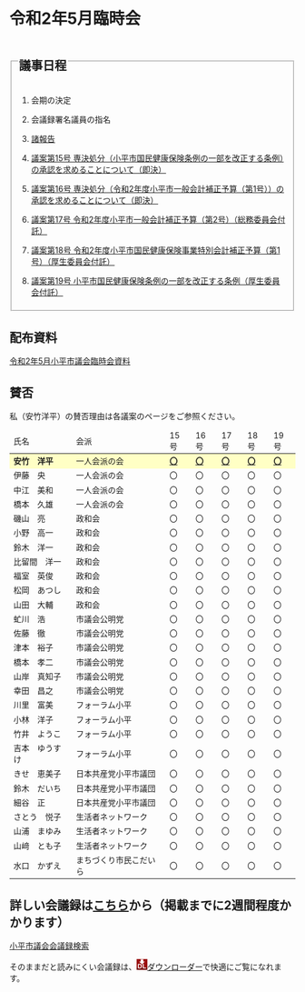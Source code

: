 # 令和2年5月臨時会

<fieldset class="nittei">
  <legend>
    <h2> 議事日程 </h2>
  </legend>

1. 会期の決定

1. 会議録署名議員の指名

1. [諸報告](./syohokoku.md)

1. [議案第15号 専決処分（小平市国民健康保険条例の一部を改正する条例）の承認を求めることについて（即決）](./gian-15.md)

1. [議案第16号 専決処分（令和2年度小平市一般会計補正予算（第1号））の承認を求めることについて（即決）](./gian-16.md)

1. [議案第17号 令和2年度小平市一般会計補正予算（第2号）（総務委員会付託）](./gian-17.md)

1. [議案第18号 令和2年度小平市国民健康保険事業特別会計補正予算（第1号）（厚生委員会付託）](./gian-18.md)

1. [議案第19号 小平市国民健康保険条例の一部を改正する条例（厚生委員会付託）](./gian-19.md)
</fieldset>

## 配布資料
<p><i class="fa fa-file-pdf-o" aria-hidden="true" style="color:red;"></i> <a href="20200519_令和2年5月小平市議会臨時会資料.pdf">令和2年5月小平市議会臨時会資料</a></p>


## 賛否
私（安竹洋平）の賛否理由は各議案のページをご参照ください。
<table>
    <thead>
        <tr>
            <td>氏名</td>
            <td>会派</td>
            <td>15号</td>
            <td>16号</td>
            <td>17号</td>
            <td>18号</td>
            <td>19号</td>
        </tr>
    </thead>
    <tbody>
        <tr style="background-color:#ffffc5;">
            <td><strong>安竹　洋平</strong></td>
            <td>一人会派の会</td>
            <td><strong><a href="./gian-15.md">〇</a></strong></td>
            <td><strong><a href="./gian-16.md">〇</a></strong></td>
            <td><strong><a href="./gian-17.md">〇</a></strong></td>
            <td><strong><a href="./gian-18.md">〇</a></strong></td>
            <td><strong><a href="./gian-19.md">〇</a></strong></td>
        </tr>
        <tr>
            <td>伊藤　央</td>
            <td>一人会派の会</td>
            <td>〇</td>
            <td>〇</td>
            <td>〇</td>
            <td>〇</td>
            <td>〇</td>
        </tr>
        <tr>
            <td>中江　美和</td>
            <td>一人会派の会</td>
            <td>〇</td>
            <td>〇</td>
            <td>〇</td>
            <td>〇</td>
            <td>〇</td>
        </tr>
        <tr>
            <td>橋本　久雄</td>
            <td>一人会派の会</td>
            <td>〇</td>
            <td>〇</td>
            <td>〇</td>
            <td>〇</td>
            <td>〇</td>
        </tr>
        <tr>
            <td>磯山　亮</td>
            <td>政和会</td>
            <td>〇</td>
            <td>〇</td>
            <td>〇</td>
            <td>〇</td>
            <td>〇</td>
        </tr>
        <tr>
            <td>小野　高一</td>
            <td>政和会</td>
            <td>〇</td>
            <td>〇</td>
            <td>〇</td>
            <td>〇</td>
            <td>〇</td>
        </tr>
        <tr>
            <td>鈴木　洋一</td>
            <td>政和会</td>
            <td>〇</td>
            <td>〇</td>
            <td>〇</td>
            <td>〇</td>
            <td>〇</td>
        </tr>
        <tr>
            <td>比留間　洋一</td>
            <td>政和会</td>
            <td>〇</td>
            <td>〇</td>
            <td>〇</td>
            <td>〇</td>
            <td>〇</td>
        </tr>
        <tr>
            <td>福室　英俊</td>
            <td>政和会</td>
            <td>〇</td>
            <td>〇</td>
            <td>〇</td>
            <td>〇</td>
            <td>〇</td>
        </tr>
        <tr>
            <td>松岡　あつし</td>
            <td>政和会</td>
            <td>〇</td>
            <td>〇</td>
            <td>〇</td>
            <td>〇</td>
            <td>〇</td>
        </tr>
        <tr>
            <td>山田　大輔</td>
            <td>政和会</td>
            <td>〇</td>
            <td>〇</td>
            <td>〇</td>
            <td>〇</td>
            <td>〇</td>
        </tr>
        <tr>
            <td>虻川　浩</td>
            <td>市議会公明党</td>
            <td>〇</td>
            <td>〇</td>
            <td>〇</td>
            <td>〇</td>
            <td>〇</td>
        </tr>
        <tr>
            <td>佐藤　徹</td>
            <td>市議会公明党</td>
            <td>〇</td>
            <td>〇</td>
            <td>〇</td>
            <td>〇</td>
            <td>〇</td>
        </tr>
        <tr>
            <td>津本　裕子</td>
            <td>市議会公明党</td>
            <td>〇</td>
            <td>〇</td>
            <td>〇</td>
            <td>〇</td>
            <td>〇</td>
        </tr>
        <tr>
            <td>橋本　孝二</td>
            <td>市議会公明党</td>
            <td>〇</td>
            <td>〇</td>
            <td>〇</td>
            <td>〇</td>
            <td>〇</td>
        </tr>
        <tr>
            <td>山岸　真知子</td>
            <td>市議会公明党</td>
            <td>〇</td>
            <td>〇</td>
            <td>〇</td>
            <td>〇</td>
            <td>〇</td>
        </tr>
        <tr>
            <td>幸田　昌之</td>
            <td>市議会公明党</td>
            <td>〇</td>
            <td>〇</td>
            <td>〇</td>
            <td>〇</td>
            <td>〇</td>
        </tr>
        <tr>
            <td>川里　富美</td>
            <td>フォーラム小平</td>
            <td>〇</td>
            <td>〇</td>
            <td>〇</td>
            <td>〇</td>
            <td>〇</td>
        </tr>
        <tr>
            <td>小林　洋子</td>
            <td>フォーラム小平</td>
            <td>〇</td>
            <td>〇</td>
            <td>〇</td>
            <td>〇</td>
            <td>〇</td>
        </tr>
        <tr>
            <td>竹井　ようこ</td>
            <td>フォーラム小平</td>
            <td>〇</td>
            <td>〇</td>
            <td>〇</td>
            <td>〇</td>
            <td>〇</td>
        </tr>
        <tr>
            <td>吉本　ゆうすけ</td>
            <td>フォーラム小平</td>
            <td>〇</td>
            <td>〇</td>
            <td>〇</td>
            <td>〇</td>
            <td>〇</td>
        </tr>
        <tr>
            <td>きせ　恵美子</td>
            <td>日本共産党小平市議団</td>
            <td>〇</td>
            <td>〇</td>
            <td>〇</td>
            <td>〇</td>
            <td>〇</td>
        </tr>
        <tr>
            <td>鈴木　だいち</td>
            <td>日本共産党小平市議団</td>
            <td>〇</td>
            <td>〇</td>
            <td>〇</td>
            <td>〇</td>
            <td>〇</td>
        </tr>
        <tr>
            <td>細谷　正</td>
            <td>日本共産党小平市議団</td>
            <td>〇</td>
            <td>〇</td>
            <td>〇</td>
            <td>〇</td>
            <td>〇</td>
        </tr>
        <tr>
            <td>さとう　悦子</td>
            <td>生活者ネットワーク</td>
            <td>〇</td>
            <td>〇</td>
            <td>〇</td>
            <td>〇</td>
            <td>〇</td>
        </tr>
        <tr>
            <td>山浦　まゆみ</td>
            <td>生活者ネットワーク</td>
            <td>〇</td>
            <td>〇</td>
            <td>〇</td>
            <td>〇</td>
            <td>〇</td>
        </tr>
        <tr>
            <td>山﨑　とも子</td>
            <td>生活者ネットワーク</td>
            <td>〇</td>
            <td>〇</td>
            <td>〇</td>
            <td>〇</td>
            <td>〇</td>
        </tr>
        <tr>
            <td>水口　かずえ</td>
            <td>まちづくり市民こだいら</td>
            <td>〇</td>
            <td>〇</td>
            <td>〇</td>
            <td>〇</td>
            <td>〇</td>
        </tr>
    </tbody>
</table>

## 詳しい会議録は[こちら](https://ssp.kaigiroku.net/tenant/kodaira/SpTop.html)から（掲載までに2週間程度かかります）

[小平市議会会議録検索](https://ssp.kaigiroku.net/tenant/kodaira/SpTop.html)

<p> そのままだと読みにくい会議録は、<a href="https://chrome.google.com/webstore/detail/%E5%9C%B0%E6%96%B9%E8%AD%B0%E4%BC%9A%E4%BC%9A%E8%AD%B0%E9%8C%B2%E3%83%80%E3%82%A6%E3%83%B3%E3%83%AD%E3%83%BC%E3%83%80%E3%83%BC%EF%BC%88discuss2fi/aooaeblcjhpdpcfaadmdglclkffefoom?authuser=0&hl=ja"><img	 src="../icons/icon_19.png" />ダウンローダー</a>で快適にご覧になれます。</p>
